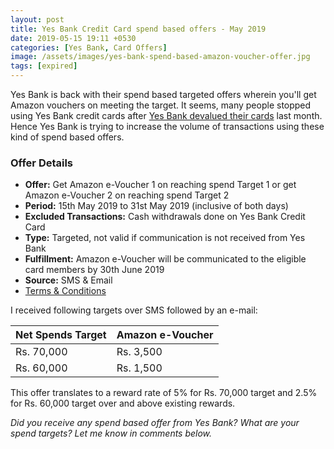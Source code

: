 ```yaml
---
layout: post
title: Yes Bank Credit Card spend based offers - May 2019
date: 2019-05-15 19:11 +0530
categories: [Yes Bank, Card Offers]
image: /assets/images/yes-bank-spend-based-amazon-voucher-offer.jpg
tags: [expired]
---
```


Yes Bank is back with their spend based targeted offers wherein you'll get Amazon vouchers on meeting the target. It seems, many people stopped using Yes Bank credit cards after [Yes Bank devalued their cards](/yes-bank-credit-cards-rewards-reduced/) last month. Hence Yes Bank is trying to increase the volume of transactions using these kind of spend based offers.

### Offer Details

- **Offer:** Get Amazon e-Voucher 1 on reaching spend Target 1 or get Amazon e-Voucher 2 on reaching spend Target 2
- **Period:** 15th May 2019 to 31st May 2019 (inclusive of both days)
- **Excluded Transactions:** Cash withdrawals done on Yes Bank Credit Card
- **Type:** Targeted, not valid if communication is not received from Yes Bank
- **Fulfillment:** Amazon e-Voucher will be communicated to the eligible card members by 30th June 2019
- **Source:** SMS & Email
- [Terms & Conditions](https://www.yesbank.in/pdf/terms_conditions_amazon_voucher_on_credit_card_spends_may19_pdf)

I received following targets over SMS followed by an e-mail:

<table class="table" style="display: block;overflow-x: auto;">
<thead class="thead-dark">
<tr>
	<th scope="col"> Net Spends Target</th>
	<th scope="col"> Amazon e-Voucher</th>
</tr>
</thead>
<tbody>
<tr>
	<td> Rs. 70,000 </td>
	<td> Rs. 3,500 </td>
</tr>
<tr>
	<td> Rs. 60,000 </td>
	<td> Rs. 1,500 </td>
</tr>
</tbody>
</table>

This offer translates to a reward rate of 5% for Rs. 70,000 target and 2.5% for Rs. 60,000 target over and above existing rewards.

_Did you receive any spend based offer from Yes Bank? What are your spend targets? Let me know in comments below._

